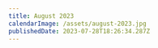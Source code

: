 ```yaml
---
title: August 2023
calendarImage: /assets/august-2023.jpg
publishedDate: 2023-07-28T18:26:34.287Z
---
```

